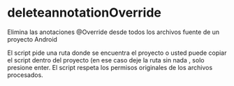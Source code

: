 deleteannotationOverride
========================

Elimina las anotaciones @Override desde todos los archivos fuente de un proyecto Android

El script pide una ruta donde se encuentra el proyecto o usted puede copiar el script dentro del proyecto (en ese caso
deje la ruta sin nada , solo presione enter. El script respeta los permisos originales de los archivos procesados.